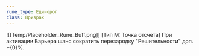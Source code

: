 ```yaml
---
rune_type: Единорог
class: Призрак
---
```

![[Temp/Placeholder_Rune_Buff.png]]
[Тип М: Точка отсчета] При активации Барьера шанс сократить перезарядку "Решительности" доп. +{0}%.
